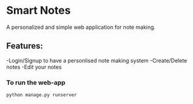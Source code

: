 # Smart Notes
A personalized and simple web application for note making.

## Features:
-Login/Signup to have a personlised note making system
-Create/Delete notes
-Edit your notes

### To run the web-app
```
python manage.py runserver
```

